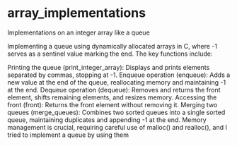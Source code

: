 # array_implementations
Implementations on an integer array like a queue

Implementing a queue using dynamically allocated arrays in C, where -1 serves as a sentinel value marking the end. The key functions include:

Printing the queue (print_integer_array): Displays and prints elements separated by commas, stopping at -1.
Enqueue operation (enqueue): Adds a new value at the end of the queue, reallocating memory and maintaining -1 at the end.
Dequeue operation (dequeue): Removes and returns the front element, shifts remaining elements, and resizes memory.
Accessing the front (front): Returns the front element without removing it.
Merging two queues (merge_queues): Combines two sorted queues into a single sorted queue, maintaining duplicates and appending -1 at the end.
Memory management is crucial, requiring careful use of malloc() and realloc(), and I tried to implement a queue by using them
